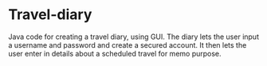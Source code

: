 Travel-diary
============

Java code for creating a travel diary, using GUI. The diary lets the user input a username and password and create a secured account. It then lets the user enter in details about a scheduled travel for memo purpose. 
